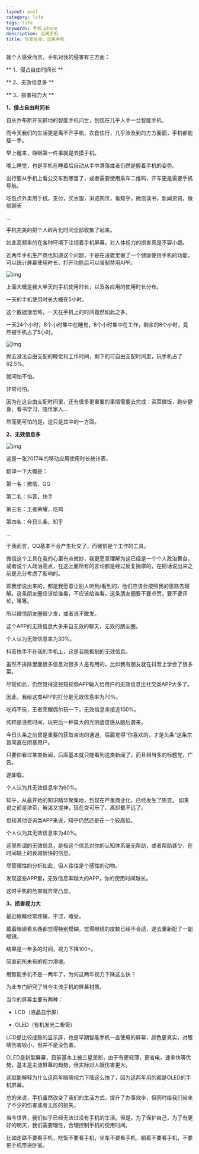 ```yaml
---
layout: post
category: life
tags: life
keywords: 手机,phone
description: 远离手机
title: 珍爱生命，远离手机
---
```


就个人感受而言，手机对我的侵害有三方面：

** 1、侵占自由时间长 **

** 2、无效信息多 **

** 3、损害视力大 **


<b> 1、侵占自由时间长</b>

自从乔布斯开天辟地的智能手机问世，到现在几乎人手一台智能手机。

而今天我们的生活更是离不开手机，衣食住行，几乎涉及到的方方面面，手机都能插一手。

早上醒来，睁眼第一件事就是去摸手机。

晚上睡觉，也是手机在睡着后自动从手中滑落或者仍然是握着手机的姿势。

出行要从手机上看公交车到哪里了，或者需要使用乘车二维码，开车更是需要手机导航。

吃饭点外卖用手机，支付，买衣服，浏览网页，看知乎，微信读书，新闻资讯，微信聊天

...

手机完美的把个人碎片化时间全部收集了起来。

如此高频率的在各种环境下注视着手机屏幕，对人体视力的损害真是不容小觑。

近两年手机生产商也知道这个问题，于是在设置里做了一个健康使用手机的功能，可以统计屏幕使用时长，打开功能后可以强制禁用APP。

![img](/images/screen_mng.png)

上面大概是我大半天的手机使用时长，以及各应用的使用时长分布。

一天的手机使用时长大概在5小时。

这个数据很恐怖，一天在手机上的时间竟然如此之多。

一天24个小时，8个小时集中在睡觉，8个小时集中在工作，剩余的8个小时，竟然被手机占了5小时。

![img](/images/percent.png)

抛去没法自由支配的睡觉和工作时间，剩下的可自由支配时间里，玩手机占了62.5%。

就问怕不怕。

非常可怕。

因为在这自由支配时间里，还有很多更重要的事情需要去完成：买菜做饭，跑步健身，看书学习，陪伴家人...

然而更可怕的是，这只是其中的一方面。

<b> 2、无效信息多</b>

![img](/images/app_usage.png)

这是一张2017年的移动应用使用时长统计表，

翻译一下大概是：

第一名：微信，QQ

第二名：抖音，快手

第三名：王者荣耀，吃鸡

第四名：今日头条，知乎

...

于我而言，QQ基本不会产生社交了，而微信是个工作的工具。

微信这个工具在我的心里有点微妙，我更愿意理解为这已经是一个个人政治舞台，或者说个人政治高点，在这上面所有的言论都是经过反复揣摩的，在把话说出来之前是充分考虑了影响的。

即我想说出来的，都是我愿意让别人听到/看到的，他们应该会按照我的思路去理解。这条朋友圈应该给谁看，不应该给谁看。这条朋友圈要不要点赞，要不要评论。等等。

所以微信朋友圈很少发，或者说不敢发。

这个APP的无效信息大多来自无效的聊天，无效的朋友圈。

个人认为无效信息率为30%。

抖音快手不在我的手机上，这是我能抵制的无效信息。

虽然不排除里面很多信息对很多人是有用的，比如我有朋友就在抖音上学会了很多菜。

尽管如此，仍然觉得这些短视频APP输入给用户的无效信息比社交类APP大多了。

因此，我给这类APP的打分是无效信息率为70%。

吃鸡不玩，王者荣耀偶尔玩一下，无效信息率接近100%。

纯粹是浪费时间，玩完后一种莫大的光阴虚度感从脑后袭来。

今日头条之前曾是重要的获取咨询的通道，后面觉得“你喜欢的，才是头条”这条宗旨简直在闭塞用户。

只要你看过某类新闻，后面基本就只能看到这类新闻了，而且相当多的标题党，广告。

遂卸载。

个人认为其无效信息率为60%。

知乎，从最开始的知识精华聚集地，到现在严重商业化，已经发生了质变。
如果说之前是浓茶，解渴又提神，现在变可乐了。离卸载不远了。

但较其他咨询类APP来说，知乎仍然还是在一个较高位。

个人认为其无效信息率为40%。

这里所谓的无效信息，是指这个信息对你的认知体系毫无帮助，或者帮助甚少，在时间轴上的衰减很快的信息。

尽管理性的分析如此，但人往往是个感性的动物。

发现这些APP里，无效信息率越大的APP，你的使用时间越长。

这时手机的危害就异常凸显。

<b> 3、损害视力大</b>

最近眼睛经常疼痛，干涩，难受。

戴着眼镜看东西都觉得特别模糊，觉得眼镜的度数已经不合适，遂去重新配了一副眼镜。

结果是一年多的时间，视力下降100+。

简直前所未有的视力滑坡。

用智能手机不是一两年了，为何这两年视力下降这么快？

为此专门研究了当今主流手机的屏幕材质。

当今的屏幕主要有两种：

* LCD（液晶显示屏）

* OLED（有机发光二极管)

LCD是比较成熟的显示屏，也是早期智能手机一直使用的屏幕，颜色更真实，对眼睛伤害较小，但并不是没伤害。

OLED是新型屏幕，目前基本上被三星垄断，由于有更轻薄，更省电，速率快等优势，基本是主流屏幕的趋势。但实际对人眼伤害更大。

这就能解释为什么这两年眼睛视力下降这么快了，因为这两年用的都是OLED的手机屏幕。

总的来说，手机虽然改变了我们的生活方式，提升了办事效率，但同时给我们带来了不少的伤害或者无形的损失。

当今世界，我们似乎已经无法过没有手机的生活。但是，为了保护自己，为了有更好的明天，我们需要理性，合理控制手机的使用时间。

比如走路不要看手机，吃饭不要看手机，坐车不要看手机，躺着不要看手机，不要把手机带进卧室。














